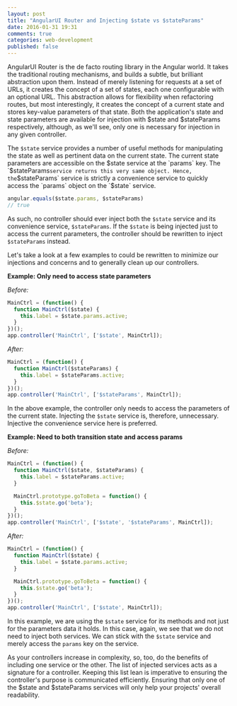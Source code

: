 ```yaml
---
layout: post
title: "AngularUI Router and Injecting $state vs $stateParams"
date: 2016-01-31 19:31
comments: true
categories: web-development
published: false
---
```

AngularUI Router is the de facto routing library in the Angular world. It takes the traditional routing mechanisms, and builds a subtle, but brilliant abstraction upon them. Instead of merely listening for requests at a set of URLs, it creates the concept of a set of states, each one configurable with an optional URL. This abstraction allows for flexibility when refactoring routes, but most interestingly, it creates the concept of a current state and stores key-value parameters of that state. Both the application's state and state parameters are available for injection with $state and $stateParams respectively, although, as we'll see, only one is necessary for injection in any given controller.

<!-- more -->

The `$state` service provides a number of useful methods for manipulating the state as well as pertinent data on the current state. The current state parameters are accessible on the $state service at the `params` key. The `$stateParams` service returns this very same object. Hence, the `$stateParams` service is strictly a convenience service to quickly access the `params` object on the `$state` service.

``` javascript
angular.equals($state.params, $stateParams)
// true
```

As such, no controller should ever inject both the `$state` service and its convenience service, `$stateParams`. If the `$state` is being injected just to access the current parameters, the controller should be rewritten to inject `$stateParams` instead.

Let's take a look at a few examples to could be rewritten to minimize our injections and concerns and to generally clean up our controllers.

**Example: Only need to access state parameters**

_Before:_
``` javascript
MainCtrl = (function() {
  function MainCtrl($state) {
    this.label = $state.params.active;
  }
})();
app.controller('MainCtrl', ['$state', MainCtrl]);
```

_After:_
``` javascript
MainCtrl = (function() {
  function MainCtrl($stateParams) {
    this.label = $stateParams.active;
  }
})();
app.controller('MainCtrl', ['$stateParams', MainCtrl]);
```

In the above example, the controller only needs to access the parameters of the current state. Injecting the `$state` service is, therefore, unnecessary. Injective the convenience service here is preferred.

**Example: Need to both transition state and access params**

_Before:_
``` javascript
MainCtrl = (function() {
  function MainCtrl($state, $stateParams) {
    this.label = $stateParams.active;
  }

  MainCtrl.prototype.goToBeta = function() {
    this.$state.go('beta');
  }
})();
app.controller('MainCtrl', ['$state', '$stateParams', MainCtrl]);
```

_After:_
``` javascript
MainCtrl = (function() {
  function MainCtrl($state) {
    this.label = $state.params.active;
  }

  MainCtrl.prototype.goToBeta = function() {
    this.$state.go('beta');
  }
})();
app.controller('MainCtrl', ['$state', MainCtrl]);
```

In this example, we are using the `$state` service for its methods and not just for the parameters data it holds. In this case, again, we see that we do not need to inject both services. We can stick with the `$state` service and merely access the `params` key on the service.

As your controllers increase in complexity, so, too, do the benefits of including one service or the other. The list of injected services acts as a signature for a controller. Keeping this list lean is imperative to ensuring the controller's purpose is communicated efficiently. Ensuring that only one of the $state and $stateParams services will only help your projects' overall readability.
